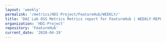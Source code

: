 ```yaml
---
layout: 'weekly'
permalink: '/metrics/HDI-Project/FeatureHub/WEEKLY/'
title: 'DAI Lab OSS Metrics Metrics report for FeatureHub | WEEKLY-REPORT-2020-04-19'
organization: 'HDI-Project'
repository: 'FeatureHub'
current_date: '2020-04-19'
---
```

